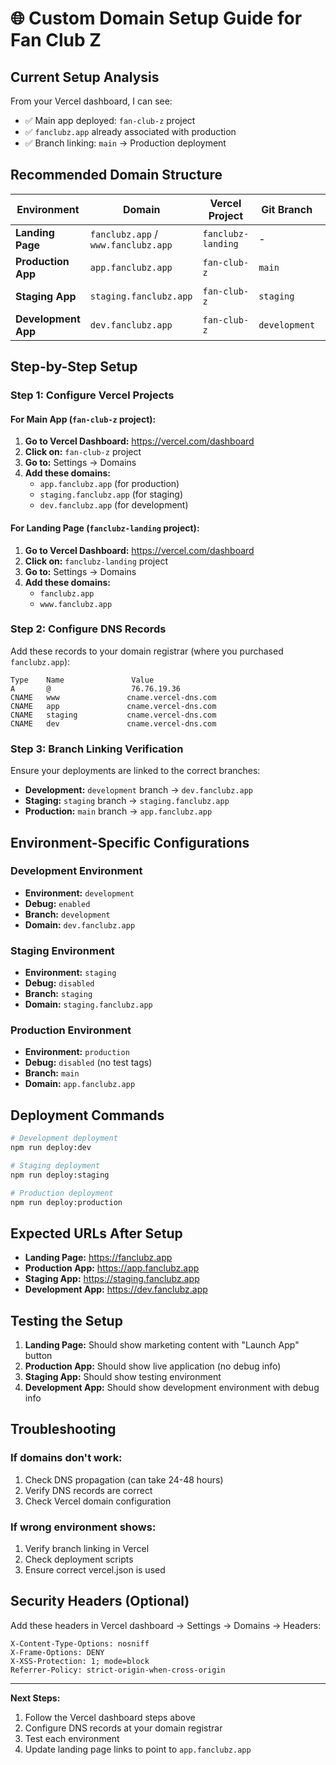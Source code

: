 # 🌐 Custom Domain Setup Guide for Fan Club Z

## **Current Setup Analysis**

From your Vercel dashboard, I can see:
- ✅ Main app deployed: `fan-club-z` project
- ✅ `fanclubz.app` already associated with production
- ✅ Branch linking: `main` → Production deployment

## **Recommended Domain Structure**

| Environment | Domain | Vercel Project | Git Branch | Purpose |
|-------------|--------|----------------|------------|---------|
| **Landing Page** | `fanclubz.app` / `www.fanclubz.app` | `fanclubz-landing` | - | Marketing & entry point |
| **Production App** | `app.fanclubz.app` | `fan-club-z` | `main` | Main application |
| **Staging App** | `staging.fanclubz.app` | `fan-club-z` | `staging` | Testing environment |
| **Development App** | `dev.fanclubz.app` | `fan-club-z` | `development` | Development environment |

## **Step-by-Step Setup**

### **Step 1: Configure Vercel Projects**

#### **For Main App (`fan-club-z` project):**

1. **Go to Vercel Dashboard:** https://vercel.com/dashboard
2. **Click on:** `fan-club-z` project
3. **Go to:** Settings → Domains
4. **Add these domains:**
   - `app.fanclubz.app` (for production)
   - `staging.fanclubz.app` (for staging)
   - `dev.fanclubz.app` (for development)

#### **For Landing Page (`fanclubz-landing` project):**

1. **Go to Vercel Dashboard:** https://vercel.com/dashboard
2. **Click on:** `fanclubz-landing` project
3. **Go to:** Settings → Domains
4. **Add these domains:**
   - `fanclubz.app`
   - `www.fanclubz.app`

### **Step 2: Configure DNS Records**

Add these records to your domain registrar (where you purchased `fanclubz.app`):

```
Type    Name               Value
A       @                  76.76.19.36
CNAME   www               cname.vercel-dns.com
CNAME   app               cname.vercel-dns.com
CNAME   staging           cname.vercel-dns.com
CNAME   dev               cname.vercel-dns.com
```

### **Step 3: Branch Linking Verification**

Ensure your deployments are linked to the correct branches:

- **Development:** `development` branch → `dev.fanclubz.app`
- **Staging:** `staging` branch → `staging.fanclubz.app`
- **Production:** `main` branch → `app.fanclubz.app`

## **Environment-Specific Configurations**

### **Development Environment**
- **Environment:** `development`
- **Debug:** `enabled`
- **Branch:** `development`
- **Domain:** `dev.fanclubz.app`

### **Staging Environment**
- **Environment:** `staging`
- **Debug:** `disabled`
- **Branch:** `staging`
- **Domain:** `staging.fanclubz.app`

### **Production Environment**
- **Environment:** `production`
- **Debug:** `disabled` (no test tags)
- **Branch:** `main`
- **Domain:** `app.fanclubz.app`

## **Deployment Commands**

```bash
# Development deployment
npm run deploy:dev

# Staging deployment
npm run deploy:staging

# Production deployment
npm run deploy:production
```

## **Expected URLs After Setup**

- **Landing Page:** https://fanclubz.app
- **Production App:** https://app.fanclubz.app
- **Staging App:** https://staging.fanclubz.app
- **Development App:** https://dev.fanclubz.app

## **Testing the Setup**

1. **Landing Page:** Should show marketing content with "Launch App" button
2. **Production App:** Should show live application (no debug info)
3. **Staging App:** Should show testing environment
4. **Development App:** Should show development environment with debug info

## **Troubleshooting**

### **If domains don't work:**
1. Check DNS propagation (can take 24-48 hours)
2. Verify DNS records are correct
3. Check Vercel domain configuration

### **If wrong environment shows:**
1. Verify branch linking in Vercel
2. Check deployment scripts
3. Ensure correct vercel.json is used

## **Security Headers (Optional)**

Add these headers in Vercel dashboard → Settings → Domains → Headers:

```
X-Content-Type-Options: nosniff
X-Frame-Options: DENY
X-XSS-Protection: 1; mode=block
Referrer-Policy: strict-origin-when-cross-origin
```

---

**Next Steps:**
1. Follow the Vercel dashboard steps above
2. Configure DNS records at your domain registrar
3. Test each environment
4. Update landing page links to point to `app.fanclubz.app` 